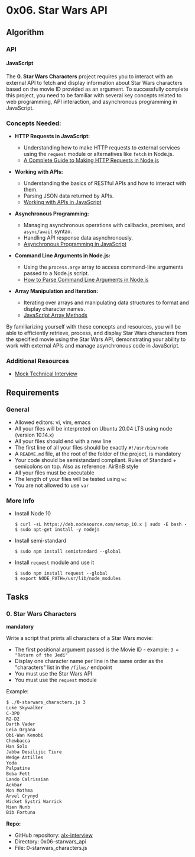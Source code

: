# 0x06. Star Wars API
## Algorithm
### API
#### JavaScript

The **0. Star Wars Characters** project requires you to interact with an external API to fetch and display information about Star Wars characters based on the movie ID provided as an argument. To successfully complete this project, you need to be familiar with several key concepts related to web programming, API interaction, and asynchronous programming in JavaScript.

### Concepts Needed:
- **HTTP Requests in JavaScript:**
  - Understanding how to make HTTP requests to external services using the `request` module or alternatives like `fetch` in Node.js.
  - [A Complete Guide to Making HTTP Requests in Node.js](https://www.twilio.com/blog/2017/08/http-requests-in-node-js.html)

- **Working with APIs:**
  - Understanding the basics of RESTful APIs and how to interact with them.
  - Parsing JSON data returned by APIs.
  - [Working with APIs in JavaScript](https://developer.mozilla.org/en-US/docs/Learn/JavaScript/Client-side_web_APIs/Introduction)

- **Asynchronous Programming:**
  - Managing asynchronous operations with callbacks, promises, and `async/await` syntax.
  - Handling API response data asynchronously.
  - [Asynchronous Programming in JavaScript](https://developer.mozilla.org/en-US/docs/Learn/JavaScript/Asynchronous)

- **Command Line Arguments in Node.js:**
  - Using the `process.argv` array to access command-line arguments passed to a Node.js script.
  - [How to Parse Command Line Arguments in Node.js](https://nodejs.dev/learn/nodejs-accept-arguments-from-the-command-line)

- **Array Manipulation and Iteration:**
  - Iterating over arrays and manipulating data structures to format and display character names.
  - [JavaScript Array Methods](https://developer.mozilla.org/en-US/docs/Web/JavaScript/Reference/Global_Objects/Array)

By familiarizing yourself with these concepts and resources, you will be able to efficiently retrieve, process, and display Star Wars characters from the specified movie using the Star Wars API, demonstrating your ability to work with external APIs and manage asynchronous code in JavaScript.

### Additional Resources
- [Mock Technical Interview](#)
  
## Requirements
### General
- Allowed editors: vi, vim, emacs
- All your files will be interpreted on Ubuntu 20.04 LTS using node (version 10.14.x)
- All your files should end with a new line
- The first line of all your files should be exactly `#!/usr/bin/node`
- A `README.md` file, at the root of the folder of the project, is mandatory
- Your code should be semistandard compliant. Rules of Standard + semicolons on top. Also as reference: AirBnB style
- All your files must be executable
- The length of your files will be tested using `wc`
- You are not allowed to use `var`

### More Info
- Install Node 10
  ```
  $ curl -sL https://deb.nodesource.com/setup_10.x | sudo -E bash -
  $ sudo apt-get install -y nodejs
  ```
- Install semi-standard
  ```
  $ sudo npm install semistandard --global
  ```
- Install `request` module and use it
  ```
  $ sudo npm install request --global
  $ export NODE_PATH=/usr/lib/node_modules
  ```

## Tasks
### 0. Star Wars Characters
**mandatory**

Write a script that prints all characters of a Star Wars movie:

- The first positional argument passed is the Movie ID - example: `3 = "Return of the Jedi"`
- Display one character name per line in the same order as the "characters" list in the `/films/` endpoint
- You must use the Star Wars API
- You must use the `request` module

Example:
```bash
$ ./0-starwars_characters.js 3
Luke Skywalker
C-3PO
R2-D2
Darth Vader
Leia Organa
Obi-Wan Kenobi
Chewbacca
Han Solo
Jabba Desilijic Tiure
Wedge Antilles
Yoda
Palpatine
Boba Fett
Lando Calrissian
Ackbar
Mon Mothma
Arvel Crynyd
Wicket Systri Warrick
Nien Nunb
Bib Fortuna
```

**Repo:**
- GitHub repository: [alx-interview](#)
- Directory: 0x06-starwars_api
- File: 0-starwars_characters.js
